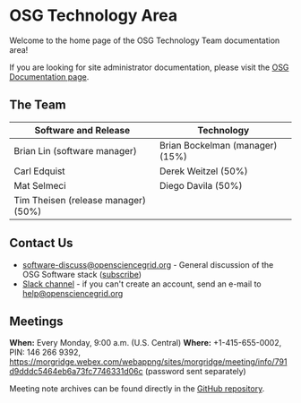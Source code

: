 OSG Technology Area
===================

Welcome to the home page of the OSG Technology Team documentation area!

If you are looking for site administrator documentation, please visit the [OSG Documentation page](https://www.opensciencegrid.org/docs/).

The Team
--------

| Software and Release                | Technology                      |
|-------------------------------------|---------------------------------|
| Brian Lin (software manager)        | Brian Bockelman (manager) (15%) |
| Carl Edquist                        | Derek Weitzel (50%)             |
| Mat Selmeci                         | Diego Davila (50%)              |
| Tim Theisen (release manager) (50%) |                                 |

Contact Us
----------

-  [software-discuss@opensciencegrid.org](mailto:software-discuss@opensciencegrid.org) - General discussion of the OSG
   Software stack ([subscribe](https://listserv.fnal.gov/scripts/wa.exe?SUBED1=SOFTWARE-DISCUSS&A=1))
-  [Slack channel](https://opensciencegrid.slack.com/messages/software) - if you can't create an account,
   send an e-mail to [help@opensciencegrid.org](mailto:help@opensciencegrid.org)

Meetings
--------

**When:** Every Monday, 9:00 a.m. (U.S. Central)
**Where:** +1-415-655-0002, PIN: 146 266 9392, <https://morgridge.webex.com/webappng/sites/morgridge/meeting/info/791d9dddc5464eb6a73fc7746331d06c> (password sent separately)

Meeting note archives can be found directly in the
[GitHub repository](https://github.com/opensciencegrid/technology/tree/master/docs/meetings).

